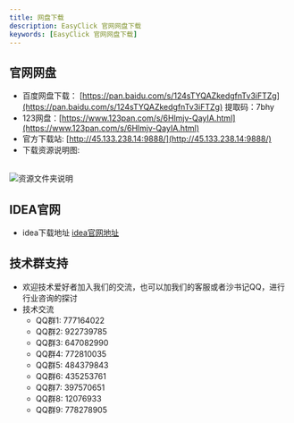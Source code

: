 ```yaml
---
title: 网盘下载 
description: EasyClick 官网网盘下载 
keywords: [EasyClick 官网网盘下载]
---
```


## 官网网盘
- 百度网盘下载： [https://pan.baidu.com/s/124sTYQAZkedgfnTv3iFTZg](https://pan.baidu.com/s/124sTYQAZkedgfnTv3iFTZg) 提取码：7bhy
- 123网盘：[https://www.123pan.com/s/6Hlmjv-QayIA.html](https://www.123pan.com/s/6Hlmjv-QayIA.html)
- 官方下载站: [http://45.133.238.14:9888/](http://45.133.238.14:9888/)
- 下载资源说明图:
<br/>
<img src="/index/download_intro.jpg" alt="资源文件夹说明" style={{zoom:'30%'}} />
  
## IDEA官网
- idea下载地址 [idea官网地址](https://www.jetbrains.com/idea/download/)
## 技术群支持

- 欢迎技术爱好者加入我们的交流，也可以加我们的客服或者沙书记QQ，进行行业咨询的探讨
- 技术交流
    - QQ群1: 777164022
    - QQ群2: 922739785
    - QQ群3: 647082990
    - QQ群4: 772810035
    - QQ群5: 484379843
    - QQ群6: 435253761
    - QQ群7: 397570651
    - QQ群8: 12076933
    - QQ群9: 778278905
